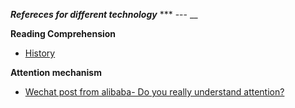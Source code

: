 

***Refereces for different technology***
*** --- __

**Reading Comprehension**
- [History](https://mp.weixin.qq.com/s?__biz=MzU1NTMyOTI4Mw==&mid=2247492593&idx=1&sn=76859c1437aed7d28f6c76cbaced14e9&chksm=fbd7519dcca0d88b5f6183e5a4d2ae81931e7bcdb31100d360c8ce216845e1e6e89b02766734&scene=21#wechat_redirect)

**Attention mechanism**
- [Wechat post from alibaba- Do you really understand attention?](https://mp.weixin.qq.com/s/MzHmvbwxFCaFjmMkjfjeSg)
